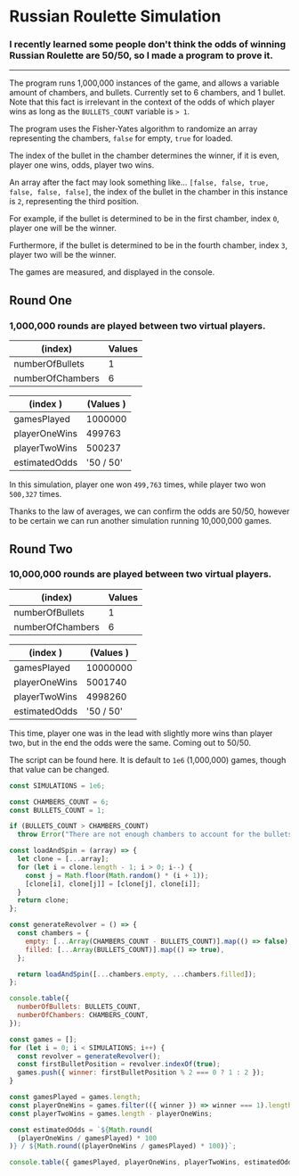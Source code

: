 # Russian Roulette Simulation
### I recently learned some people don't think the odds of winning Russian Roulette are 50/50, so I made a program to prove it. 

___ 

The program runs 1,000,000 instances of the game, and allows a variable amount of chambers, and bullets. Currently set to 6 chambers, and 1 bullet. 
Note that this fact is irrelevant in the context of the odds of which player wins as long as the `BULLETS_COUNT` variable is `> 1`. 

The program uses the Fisher-Yates algorithm to randomize an array representing the chambers, `false` for empty, `true` for loaded. 

The index of the bullet in the chamber determines the winner, if it is even, player one wins, odds, player two wins. 

An array after the fact may look something like... `[false, false, true, false, false, false]`, the index of the bullet in the chamber in this instance is `2`, representing the third position. 

For example, if the bullet is determined to be in the first chamber, index `0`, player one will be the winner. 

Furthermore, if the bullet is determined to be in the fourth chamber, index `3`, player two will be the winner. 

The games are measured, and displayed in the console. 

## Round One
### 1,000,000 rounds are played between two virtual players.

| (index) | Values |
| --- | --- |
| numberOfBullets | 1 |
| numberOfChambers | 6 |

| (index ) | (Values ) |
| --- | --- |
| gamesPlayed | 1000000 |
| playerOneWins | 499763 |
| playerTwoWins | 500237 |
| estimatedOdds | '50 / 50' |

In this simulation, player one won `499,763` times, while player two won `500,327` times. 

Thanks to the law of averages, we can confirm the odds are 50/50, however to be certain we can run another simulation running 10,000,000 games. 

## Round Two
### 10,000,000 rounds are played between two virtual players.

| (index) | Values |
| --- | --- |
| numberOfBullets | 1 |
| numberOfChambers | 6 |

| (index ) | (Values ) |
| --- | --- |
| gamesPlayed | 10000000 |
| playerOneWins | 5001740 |
| playerTwoWins | 4998260 |
| estimatedOdds | '50 / 50' |

This time, player one was in the lead with slightly more wins than player two, but in the end the odds were the same. Coming out to 50/50. 

The script can be found here. It is default to `1e6` (1,000,000) games, though that value can be changed. 

```js
const SIMULATIONS = 1e6;

const CHAMBERS_COUNT = 6;
const BULLETS_COUNT = 1;

if (BULLETS_COUNT > CHAMBERS_COUNT)
  throw Error("There are not enough chambers to account for the bullets.");

const loadAndSpin = (array) => {
  let clone = [...array];
  for (let i = clone.length - 1; i > 0; i--) {
    const j = Math.floor(Math.random() * (i + 1));
    [clone[i], clone[j]] = [clone[j], clone[i]];
  }
  return clone;
};

const generateRevolver = () => {
  const chambers = {
    empty: [...Array(CHAMBERS_COUNT - BULLETS_COUNT)].map(() => false),
    filled: [...Array(BULLETS_COUNT)].map(() => true),
  };

  return loadAndSpin([...chambers.empty, ...chambers.filled]);
};

console.table({
  numberOfBullets: BULLETS_COUNT,
  numberOfChambers: CHAMBERS_COUNT,
});

const games = [];
for (let i = 0; i < SIMULATIONS; i++) {
  const revolver = generateRevolver();
  const firstBulletPosition = revolver.indexOf(true);
  games.push({ winner: firstBulletPosition % 2 === 0 ? 1 : 2 });
}

const gamesPlayed = games.length;
const playerOneWins = games.filter(({ winner }) => winner === 1).length;
const playerTwoWins = games.length - playerOneWins;

const estimatedOdds = `${Math.round(
  (playerOneWins / gamesPlayed) * 100
)} / ${Math.round((playerOneWins / gamesPlayed) * 100)}`;

console.table({ gamesPlayed, playerOneWins, playerTwoWins, estimatedOdds });
```
